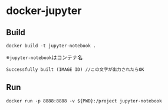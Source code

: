 # docker-jupyter

## Build
```shell
docker build -t jupyter-notebook .
```
※`jupyter-notebook`はコンテナ名
```shell
Successfully built (IMAGE ID) //この文字が出力されたらOK
```

## Run
```shell
docker run -p 8888:8888 -v ${PWD}:/project jupyter-notebook
```